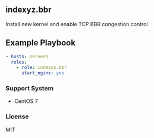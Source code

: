 ## indexyz.bbr
Install new kernel and enable TCP BBR congestion control

## Example Playbook
```yaml
- hosts: servers
  roles:
    - role: indexyz.bbr
      start_nginx: yes
```

### Support System
- CentOS 7

### License
MIT
